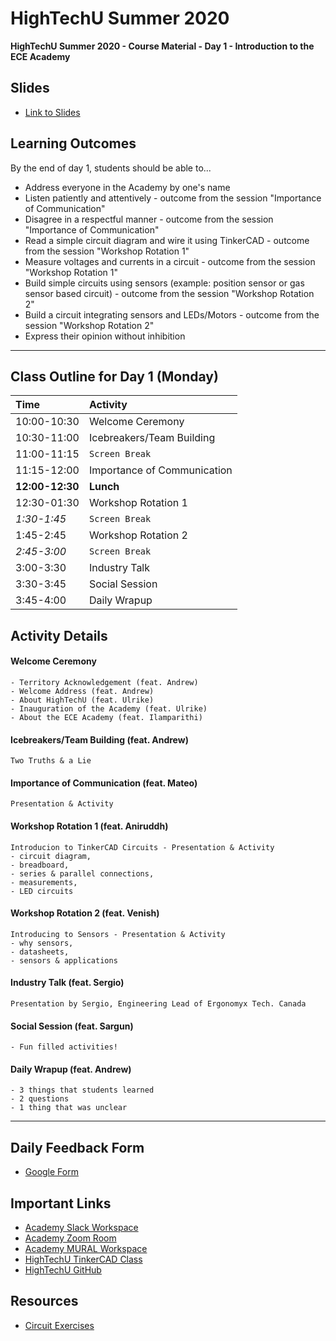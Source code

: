 # HighTechU Summer 2020

**HighTechU Summer 2020 - Course Material - Day 1 - Introduction to the ECE Academy**

## Slides

* [Link to Slides](Link)

## Learning Outcomes
By the end of day 1, students should be able to...
* Address everyone in the Academy by one's name 
* Listen patiently and attentively - outcome from the session "Importance of Communication" 
* Disagree in a respectful manner - outcome from the session "Importance of Communication"
* Read a simple circuit diagram and wire it using TinkerCAD - outcome from the session "Workshop Rotation 1"
* Measure voltages and currents in a circuit -  outcome from the session "Workshop Rotation 1"
* Build simple circuits using sensors (example: position sensor or gas sensor based circuit) - outcome from the session "Workshop Rotation 2"
* Build a circuit integrating sensors and LEDs/Motors - outcome from the session "Workshop Rotation 2"
* Express their opinion without inhibition

---

## Class Outline for Day 1 (Monday)

|Time|Activity|
|:---|:---|
|10:00-10:30| Welcome Ceremony| 
|10:30-11:00|Icebreakers/Team Building|
|11:00-11:15|`Screen Break`|
|11:15-12:00|Importance of Communication| 
|**12:00-12:30**|**Lunch**|
|12:30-01:30|Workshop Rotation 1| 
|*1:30-1:45*|`Screen Break`|
|1:45-2:45|Workshop Rotation 2| 
|*2:45-3:00*|`Screen Break`|
|3:00-3:30|Industry Talk| 
|3:30-3:45|Social Session| 
|3:45-4:00|Daily Wrapup| 


## Activity Details

#### Welcome Ceremony
```
- Territory Acknowledgement (feat. Andrew)
- Welcome Address (feat. Andrew)
- About HighTechU (feat. Ulrike)
- Inauguration of the Academy (feat. Ulrike)
- About the ECE Academy (feat. Ilamparithi)
```

#### Icebreakers/Team Building (feat. Andrew)
```
Two Truths & a Lie
```
#### Importance of Communication (feat. Mateo)
```
Presentation & Activity
```
#### Workshop Rotation 1 (feat. Aniruddh)
```
Introducion to TinkerCAD Circuits - Presentation & Activity 
- circuit diagram, 
- breadboard, 
- series & parallel connections, 
- measurements, 
- LED circuits
```
#### Workshop Rotation 2 (feat. Venish)
```
Introducing to Sensors - Presentation & Activity
- why sensors, 
- datasheets, 
- sensors & applications
```
#### Industry Talk (feat. Sergio)
```
Presentation by Sergio, Engineering Lead of Ergonomyx Tech. Canada
```
#### Social Session (feat. Sargun)
```
- Fun filled activities! 
```

#### Daily Wrapup (feat. Andrew)
```
- 3 things that students learned
- 2 questions
- 1 thing that was unclear 
```

---

## Daily Feedback Form

* [Google Form](https://forms.gle/6QYUvJgdpayUTzVF9)

## Important Links

* [Academy Slack Workspace](https://hightechuacademy.slack.com/)
* [Academy Zoom Room](https://uvic.zoom.us/j/96555007331?pwd=L0luTWY5ckprWTY4SDR5NHJrNk5XZz09)
* [Academy MURAL Workspace](https://app.mural.co/t/hightechu8022)
* [HighTechU TinkerCAD Class](https://www.tinkercad.com/joinclass/LMX28FG7ZT7Q)
* [HighTechU GitHub](https://github.com/hightechu/hightechu-summer2020) 

## Resources

* [Circuit Exercises](https://github.com/hightechu/hightechu-summer2020/tree/master/day1/Workshop_1-IntroToTinkerCAD)
